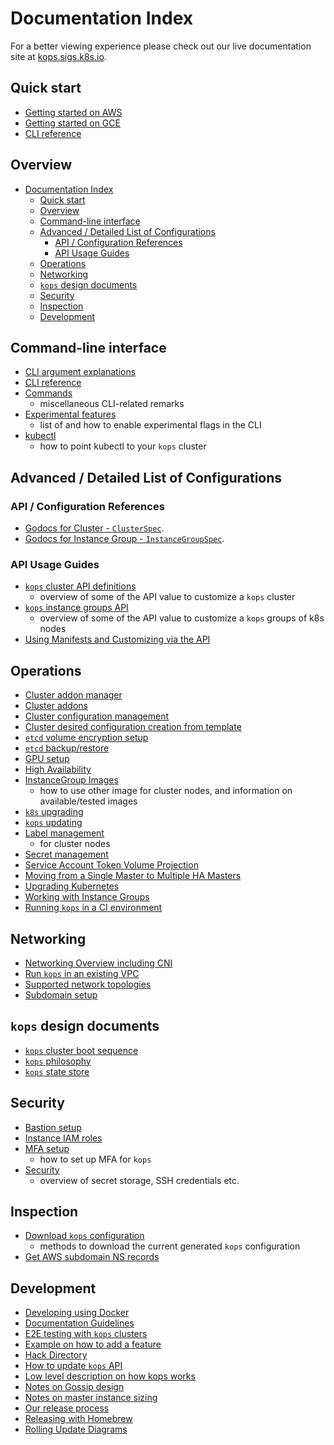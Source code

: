 # Documentation Index

For a better viewing experience please check out our live documentation site at [kops.sigs.k8s.io](https://kops.sigs.k8s.io/).

## Quick start
* [Getting started on AWS](getting_started/aws.md)
* [Getting started on GCE](getting_started/gce.md)
* [CLI reference](cli/kops.md)


## Overview

- [Documentation Index](#documentation-index)
  - [Quick start](#quick-start)
  - [Overview](#overview)
  - [Command-line interface](#command-line-interface)
  - [Advanced / Detailed List of Configurations](#advanced--detailed-list-of-configurations)
    - [API / Configuration References](#api--configuration-references)
    - [API Usage Guides](#api-usage-guides)
  - [Operations](#operations)
  - [Networking](#networking)
  - [`kops` design documents](#kops-design-documents)
  - [Security](#security)
  - [Inspection](#inspection)
  - [Development](#development)


## Command-line interface

* [CLI argument explanations](arguments.md)
* [CLI reference](cli/kops.md)
* [Commands](usage/commands.md)
    * miscellaneous CLI-related remarks
* [Experimental features](advanced/experimental.md)
    * list of and how to enable experimental flags in the CLI
* [kubectl](kubectl.md)
    * how to point kubectl to your `kops` cluster

## Advanced / Detailed List of Configurations

### API / Configuration References
* [Godocs for Cluster - `ClusterSpec`](https://pkg.go.dev/k8s.io/kops/pkg/apis/kops#ClusterSpec).
* [Godocs for Instance Group - `InstanceGroupSpec`](https://pkg.go.dev/k8s.io/kops/pkg/apis/kops#InstanceGroupSpec).

### API Usage Guides
* [`kops` cluster API definitions](cluster_spec.md)
    * overview of some of the API value to customize a `kops` cluster
* [`kops` instance groups API](instance_groups.md)
    * overview of some of the API value to customize a `kops` groups of k8s nodes
* [Using Manifests and Customizing via the API](manifests_and_customizing_via_api.md)

## Operations
* [Cluster addon manager](operations/addons.md#addon_management)
* [Cluster addons](operations/addons.md)
* [Cluster configuration management](changing_configuration.md)
* [Cluster desired configuration creation from template](operations/cluster_template.md)
* [`etcd` volume encryption setup](operations/etcd_backup_restore_encryption.md#etcd-volume-encryption)
* [`etcd` backup/restore](operations/etcd_backup_restore_encryption.md#backing-up-etcd)
* [GPU setup](gpu.md)
* [High Availability](operations/high_availability.md)
* [InstanceGroup Images](operations/images.md)
    * how to use other image for cluster nodes, and information on available/tested images
* [`k8s` upgrading](operations/updates_and_upgrades.md#upgrading-kubernetes)
* [`kops` updating](operations/updates_and_upgrades.md#updating-kops)
* [Label management](labels.md)
    * for cluster nodes
* [Secret management](secrets.md)
* [Service Account Token Volume Projection](operations/service_account_token_volumes.md)
* [Moving from a Single Master to Multiple HA Masters](single-to-multi-master.md)
* [Upgrading Kubernetes](tutorial/upgrading-kubernetes.md)
* [Working with Instance Groups](tutorial/working-with-instancegroups.md)
* [Running `kops` in a CI environment](continuous_integration.md)

## Networking

* [Networking Overview including CNI](networking.md)
* [Run `kops` in an existing VPC](run_in_existing_vpc.md)
* [Supported network topologies](topology.md)
* [Subdomain setup](creating_subdomain.md)


## `kops` design documents

* [`kops` cluster boot sequence](boot-sequence.md)
* [`kops` philosophy](philosophy.md)
* [`kops` state store](state.md)


## Security

* [Bastion setup](bastion.md)
* [Instance IAM roles](iam_roles.md)
* [MFA setup](mfa.md)
    * how to set up MFA for `kops`
* [Security](security.md)
    * overview of secret storage, SSH credentials etc.


## Inspection

* [Download `kops` configuration](advanced/download_config.md)
    * methods to download the current generated `kops` configuration
* [Get AWS subdomain NS records](advanced/ns.md)


## Development

* [Developing using Docker](contributing/Docker.md)
* [Documentation Guidelines](contributing/documentation.md)
* [E2E testing with `kops` clusters](contributing/testing.md)
* [Example on how to add a feature](contributing/adding_a_feature.md)
* [Hack Directory](contributing/hack.md)
* [How to update `kops` API](contributing/api_updates.md)
* [Low level description on how kops works](contributing/how_it_works.md)
* [Notes on Gossip design](contributing/gossip.md)
* [Notes on master instance sizing](contributing/instancesizes.md)
* [Our release process](contributing/release.md)
* [Releasing with Homebrew](contributing/homebrew.md)
* [Rolling Update Diagrams](contributing/rolling_update.md)
